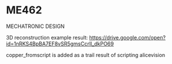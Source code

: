 # ME462
MECHATRONIC DESIGN 

3D reconstruction example result:
https://drive.google.com/open?id=1nRKS4BpBA7EF8vSR5gmsCcrlI_dkPO69 

copper_fromscript is added as a trail result of scripting alicevision


